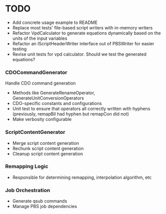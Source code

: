 # TODO

- Add concrete usage example to README
- Replace most tests' file-based script writers with in-memory writers
- Refactor VpdCalculator to generate equations dynamically based on the units of
  the input variables
- Refactor an IScriptHeaderWriter interface out of PBSWriter for easier testing
- Revise unit tests for vpd calculator. Should we test the generated equations?

### CDOCommandGenerator

Handle CDO command generation

- Methods like GenerateRenameOperator, GenerateUnitConversionOperators
- CDO-specific constants and configurations
- Unit test to ensure that operators all correctly written with hyphens
  (previously, remapBil had hyphen but remapCon did not)
- Make verbosity configurable

### ScriptContentGenerator

- Merge script content generation
- Rechunk script content generation
- Cleanup script content generation

### Remapping Logic

- Responsible for determining remapping, interpolation algorithm, etc

### Job Orchestration

- Generate qsub commands
- Manage PBS job dependencies
